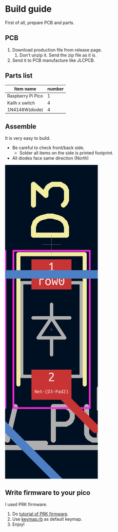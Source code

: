 # Build guide

First of all, prepare PCB and parts.

## PCB

1. Download production file from release page.
   1. Don't unzip it. Send the zip file as it is.
2. Send it to PCB manufacture like JLCPCB.

## Parts list

|Item name|number|
|-|-|
|Raspberry Pi Pico|1|
|Kailh x switch|4|
|1N4148W(diode)|4|

## Assemble

It is very easy to build.

 - Be careful to check front/back side.
   - Solder all items on the side is printed footprint.
 - All diodes face same direction (North)

![](picture/diode-view.png)

## Write firmware to your pico

I used PRK firmware.

1. Do [tutorial of PRK firmware](https://github.com/picoruby/prk_firmware/wiki/Tutorial).
2. Use [keymap.rb](keymap.rb) as default keymap.
3. Enjoy!
